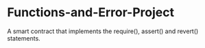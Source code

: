 # Functions-and-Error-Project
A smart contract that implements the require(), assert() and revert() statements.
